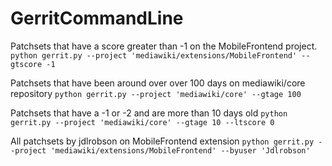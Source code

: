 GerritCommandLine
=================

Patchsets that have a score greater than -1 on the MobileFrontend project.
`python gerrit.py --project 'mediawiki/extensions/MobileFrontend' --gtscore -1`

Patchsets that have been around over over 100 days on mediawiki/core repository
`python gerrit.py --project 'mediawiki/core' --gtage 100`

Patchsets that have a -1 or -2 and are more than 10 days old
`python gerrit.py --project 'mediawiki/core' --gtage 10 --ltscore 0`

All patchsets by jdlrobson on MobileFrontend extension
`python gerrit.py --project 'mediawiki/extensions/MobileFrontend' --byuser 'Jdlrobson'`
